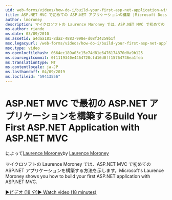 ```yaml
---
uid: web-forms/videos/how-do-i/build-your-first-asp-net-application-with-asp-net-mvc
title: ASP.NET MVC で初めての ASP.NET アプリケーションの構築 |Microsoft Docs
author: lmoroney
description: マイクロソフトの Laurence Moroney では、ASP.NET MVC で初めての ASP.NET アプリケーションを構築する方法を示します。
ms.author: riande
ms.date: 03/09/2010
ms.assetid: a4daa181-8da2-4883-998e-d08f34259b1f
msc.legacyurl: /web-forms/videos/how-do-i/build-your-first-asp-net-application-with-asp-net-mvc
msc.type: video
ms.openlocfilehash: 0664ec189a03c15e74d81e6476174870d0a9b125
ms.sourcegitcommit: 0f1119340e4464720cfd16d0ff15764746ea1fea
ms.translationtype: MT
ms.contentlocale: ja-JP
ms.lasthandoff: 04/09/2019
ms.locfileid: "59413556"
---
```

# <a name="build-your-first-aspnet-application-with-aspnet-mvc"></a><span data-ttu-id="3f53c-103">ASP.NET MVC で最初の ASP.NET アプリケーションを構築する</span><span class="sxs-lookup"><span data-stu-id="3f53c-103">Build Your First ASP.NET Application with ASP.NET MVC</span></span>

<span data-ttu-id="3f53c-104">によって[Laurence Moroney](https://github.com/lmoroney)</span><span class="sxs-lookup"><span data-stu-id="3f53c-104">by [Laurence Moroney](https://github.com/lmoroney)</span></span>

<span data-ttu-id="3f53c-105">マイクロソフトの Laurence Moroney では、ASP.NET MVC で初めての ASP.NET アプリケーションを構築する方法を示します。</span><span class="sxs-lookup"><span data-stu-id="3f53c-105">Microsoft's Laurence Moroney shows you how to build your first ASP.NET application with ASP.NET MVC.</span></span>

[<span data-ttu-id="3f53c-106">&#9654;ビデオ (18 分)</span><span class="sxs-lookup"><span data-stu-id="3f53c-106">&#9654; Watch video (18 minutes)</span></span>](https://channel9.msdn.com/Blogs/ASP-NET-Site-Videos/build-your-first-asp-net-application-with-asp-net-mvc)
